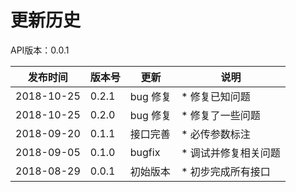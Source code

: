 # 更新历史 #
API版本：0.0.1

|发布时间|版本号|更新|说明|
|---|---|---|---|
|2018-10-25|0.2.1|bug 修复|* 修复已知问题|
|2018-10-25|0.2.0|bug 修复|* 修复了一些问题|
|2018-09-20|0.1.1|接口完善|* 必传参数标注|
|2018-09-05|0.1.0|bugfix|* 调试并修复相关问题|
|2018-08-29|0.0.1|初始版本|* 初步完成所有接口|

